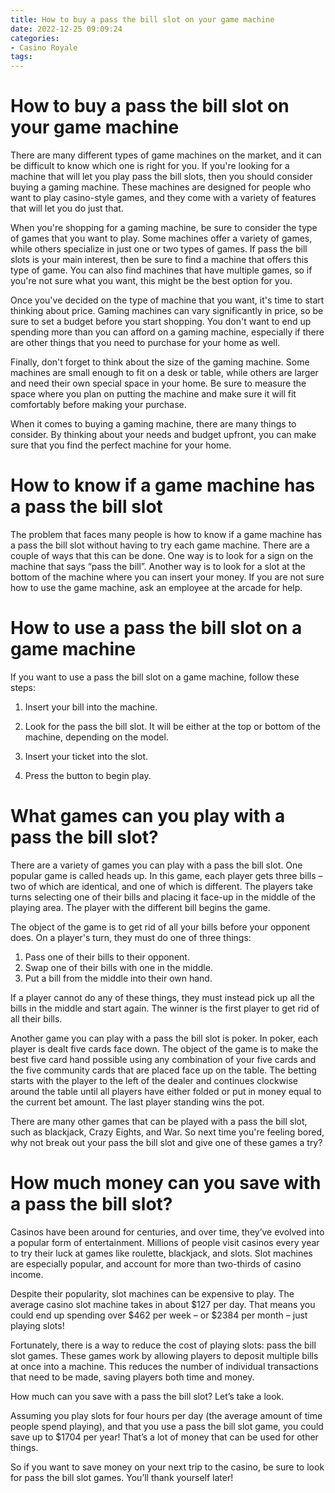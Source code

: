 ```yaml
---
title: How to buy a pass the bill slot on your game machine
date: 2022-12-25 09:09:24
categories:
- Casino Royale
tags:
---
```



#  How to buy a pass the bill slot on your game machine

There are many different types of game machines on the market, and it can be difficult to know which one is right for you. If you're looking for a machine that will let you play pass the bill slots, then you should consider buying a gaming machine. These machines are designed for people who want to play casino-style games, and they come with a variety of features that will let you do just that.

When you're shopping for a gaming machine, be sure to consider the type of games that you want to play. Some machines offer a variety of games, while others specialize in just one or two types of games. If pass the bill slots is your main interest, then be sure to find a machine that offers this type of game. You can also find machines that have multiple games, so if you're not sure what you want, this might be the best option for you.

Once you've decided on the type of machine that you want, it's time to start thinking about price. Gaming machines can vary significantly in price, so be sure to set a budget before you start shopping. You don't want to end up spending more than you can afford on a gaming machine, especially if there are other things that you need to purchase for your home as well.

Finally, don't forget to think about the size of the gaming machine. Some machines are small enough to fit on a desk or table, while others are larger and need their own special space in your home. Be sure to measure the space where you plan on putting the machine and make sure it will fit comfortably before making your purchase.

When it comes to buying a gaming machine, there are many things to consider. By thinking about your needs and budget upfront, you can make sure that you find the perfect machine for your home.

#  How to know if a game machine has a pass the bill slot

The problem that faces many people is how to know if a game machine has a pass the bill slot without having to try each game machine. 
There are a couple of ways that this can be done. One way is to look for a sign on the machine that says “pass the bill”. Another way is to look for a slot at the bottom of the machine where you can insert your money.
If you are not sure how to use the game machine, ask an employee at the arcade for help.

#  How to use a pass the bill slot on a game machine

If you want to use a pass the bill slot on a game machine, follow these steps:

1. Insert your bill into the machine.

2. Look for the pass the bill slot. It will be either at the top or bottom of the machine, depending on the model.

3. Insert your ticket into the slot.

4. Press the button to begin play.

#  What games can you play with a pass the bill slot?

There are a variety of games you can play with a pass the bill slot. One popular game is called heads up. In this game, each player gets three bills – two of which are identical, and one of which is different. The players take turns selecting one of their bills and placing it face-up in the middle of the playing area. The player with the different bill begins the game.

The object of the game is to get rid of all your bills before your opponent does. On a player's turn, they must do one of three things:

1) Pass one of their bills to their opponent.
2) Swap one of their bills with one in the middle.
3) Put a bill from the middle into their own hand.

If a player cannot do any of these things, they must instead pick up all the bills in the middle and start again. The winner is the first player to get rid of all their bills.

Another game you can play with a pass the bill slot is poker. In poker, each player is dealt five cards face down. The object of the game is to make the best five card hand possible using any combination of your five cards and the five community cards that are placed face up on the table. The betting starts with the player to the left of the dealer and continues clockwise around the table until all players have either folded or put in money equal to the current bet amount. The last player standing wins the pot.

There are many other games that can be played with a pass the bill slot, such as blackjack, Crazy Eights, and War. So next time you're feeling bored, why not break out your pass the bill slot and give one of these games a try?

#  How much money can you save with a pass the bill slot?

Casinos have been around for centuries, and over time, they’ve evolved into a popular form of entertainment. Millions of people visit casinos every year to try their luck at games like roulette, blackjack, and slots. Slot machines are especially popular, and account for more than two-thirds of casino income.

Despite their popularity, slot machines can be expensive to play. The average casino slot machine takes in about $127 per day. That means you could end up spending over $462 per week – or $2384 per month – just playing slots!

Fortunately, there is a way to reduce the cost of playing slots: pass the bill slot games. These games work by allowing players to deposit multiple bills at once into a machine. This reduces the number of individual transactions that need to be made, saving players both time and money.

How much can you save with a pass the bill slot? Let’s take a look.

Assuming you play slots for four hours per day (the average amount of time people spend playing), and that you use a pass the bill slot game, you could save up to $1704 per year! That’s a lot of money that can be used for other things.

So if you want to save money on your next trip to the casino, be sure to look for pass the bill slot games. You’ll thank yourself later!